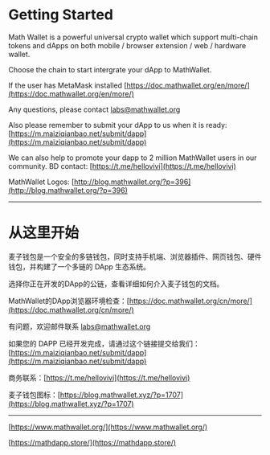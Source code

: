 # Getting Started

Math Wallet is a powerful universal crypto wallet which support multi-chain tokens and dApps on both mobile / browser extension / web / hardware wallet.

Choose the chain to start intergrate your dApp to MathWallet.

If the user has MetaMask installed [https://doc.mathwallet.org/en/more/](https://doc.mathwallet.org/en/more/)

Any questions, please contact labs@mathwallet.org

Also please remember to submit your dApp to us when it is ready: [https://m.maiziqianbao.net/submit/dapp](https://m.maiziqianbao.net/submit/dapp)

We can also help to promote your dapp to 2 million MathWallet users in our community. BD contact: [https://t.me/hellovivi](https://t.me/hellovivi)

MathWallet Logos: [http://blog.mathwallet.org/?p=396](http://blog.mathwallet.org/?p=396)

---

# 从这里开始

麦子钱包是一个安全的多链钱包，同时支持手机端、浏览器插件、网页钱包、硬件钱包，并构建了一个多链的 DApp 生态系统。

选择你正在开发的DApp的公链，查看详细如何介入麦子钱包的文档。

MathWallet的DApp浏览器环境检查：[https://doc.mathwallet.org/cn/more/](https://doc.mathwallet.org/cn/more/)

有问题，欢迎邮件联系 labs@mathwallet.org

如果您的 DAPP 已经开发完成，请通过这个链接提交给我们：[https://m.maiziqianbao.net/submit/dapp](https://m.maiziqianbao.net/submit/dapp)

商务联系：[https://t.me/hellovivi](https://t.me/hellovivi)

麦子钱包图标：[https://blog.mathwallet.xyz/?p=1707](https://blog.mathwallet.xyz/?p=1707)

---

[https://www.mathwallet.org/](https://www.mathwallet.org/)

[https://mathdapp.store/](https://mathdapp.store/)
